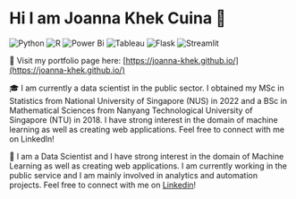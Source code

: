 # Hi I am Joanna Khek Cuina :wave:
![Python](https://img.shields.io/badge/python-3670A0?style=for-the-badge&logo=python&logoColor=ffdd54)
![R](https://img.shields.io/badge/r-%23276DC3.svg?style=for-the-badge&logo=r&logoColor=white)
![Power Bi](https://img.shields.io/badge/power_bi-F2C811?style=for-the-badge&logo=powerbi&logoColor=black)
![Tableau](https://img.shields.io/badge/Tableau-%231877F2.svg?style=for-the-badge&logo=Tableau&logoColor=white)
![Flask](https://img.shields.io/badge/flask-%23000.svg?style=for-the-badge&logo=flask&logoColor=white)
![Streamlit](https://img.shields.io/badge/streamlit-f64363?style=for-the-badge&logo=streamlit&logoColor=white)

:scroll: Visit my portfolio page here: [https://joanna-khek.github.io/](https://joanna-khek.github.io/)

:mortar_board: I am currently a data scientist in the public sector. I obtained my MSc in Statistics from National University of Singapore (NUS) in 2022 and a BSc in Mathematical Sciences from Nanyang Technological University of Singapore (NTU) in 2018. I have strong interest in the domain of machine learning as well as creating web applications. Feel free to connect with me on LinkedIn!

:love_hotel: I am a Data Scientist and I have strong interest in the domain of Machine Learning as well as creating web applications. I am currently working in the public service and I am mainly involved in analytics and automation projects. Feel free to connect with me on [Linkedin](https://www.linkedin.com/in/joannakhek/)!

